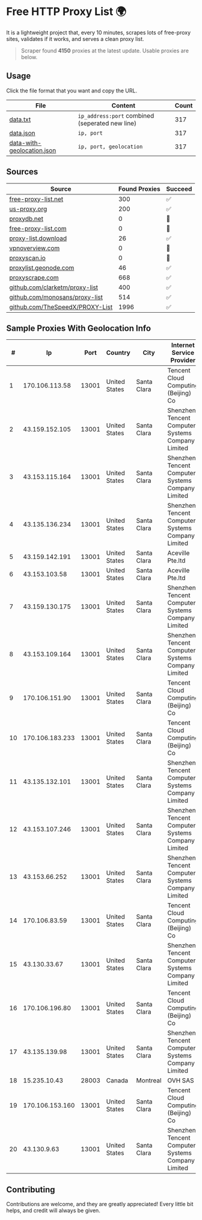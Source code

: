 
# Free HTTP Proxy List 🌍

It is a lightweight project that, every 10 minutes, scrapes lots of free-proxy sites, validates if it works, and serves a clean proxy list.


> Scraper found **4150** proxies at the latest update. Usable proxies are below.

## Usage

Click the file format that you want and copy the URL.


|File|Content|Count|
|----|-------|-----|
|[data.txt](https://raw.githubusercontent.com/themiralay/Proxy-List-World/master/data.txt)|`ip_address:port` combined (seperated new line)|317|
|[data.json](https://raw.githubusercontent.com/themiralay/Proxy-List-World/master/data.json)|`ip, port`|317|
|[data-with-geolocation.json](https://raw.githubusercontent.com/themiralay/Proxy-List-World/master/data-with-geolocation.json)|`ip, port, geolocation`|317|

## Sources

|Source|Found Proxies|Succeed|
|------|-------------|-------|
|[free-proxy-list.net](https://free-proxy-list.net)|300|✅|
|[us-proxy.org](https://www.us-proxy.org)|200|✅|
|[proxydb.net](http://proxydb.net)|0|🚫|
|[free-proxy-list.com](https://free-proxy-list.com/?page=&port=&type%5B%5D=http&type%5B%5D=https&up_time=0&search=Search)|0|🚫|
|[proxy-list.download](https://www.proxy-list.download/HTTP)|26|✅|
|[vpnoverview.com](https://vpnoverview.com/privacy/anonymous-browsing/free-proxy-servers)|0|🚫|
|[proxyscan.io](https://www.proxyscan.io)|0|🚫|
|[proxylist.geonode.com](https://proxylist.geonode.com/api/proxy-list?limit=300&page=1&sort_by=lastChecked&sort_type=desc&protocols=http,https)|46|✅|
|[proxyscrape.com](https://api.proxyscrape.com/v2/?request=displayproxies&protocol=http&timeout=10000&country=all&ssl=all&anonymity=all)|668|✅|
|[github.com/clarketm/proxy-list](https://raw.githubusercontent.com/clarketm/proxy-list/master/proxy-list-raw.txt)|400|✅|
|[github.com/monosans/proxy-list](https://raw.githubusercontent.com/monosans/proxy-list/main/proxies/http.txt)|514|✅|
|[github.com/TheSpeedX/PROXY-List](https://raw.githubusercontent.com/TheSpeedX/PROXY-List/master/http.txt)|1996|✅|


## Sample Proxies With Geolocation Info

|#|Ip|Port|Country|City|Internet Service Provider|
|-|--|----|-------|----|-------------------------|
|1|170.106.113.58|13001|United States|Santa Clara|Tencent Cloud Computing (Beijing) Co|
|2|43.159.152.105|13001|United States|Santa Clara|Shenzhen Tencent Computer Systems Company Limited|
|3|43.153.115.164|13001|United States|Santa Clara|Shenzhen Tencent Computer Systems Company Limited|
|4|43.135.136.234|13001|United States|Santa Clara|Shenzhen Tencent Computer Systems Company Limited|
|5|43.159.142.191|13001|United States|Santa Clara|Aceville Pte.ltd|
|6|43.153.103.58|13001|United States|Santa Clara|Aceville Pte.ltd|
|7|43.159.130.175|13001|United States|Santa Clara|Shenzhen Tencent Computer Systems Company Limited|
|8|43.153.109.164|13001|United States|Santa Clara|Shenzhen Tencent Computer Systems Company Limited|
|9|170.106.151.90|13001|United States|Santa Clara|Tencent Cloud Computing (Beijing) Co|
|10|170.106.183.233|13001|United States|Santa Clara|Tencent Cloud Computing (Beijing) Co|
|11|43.135.132.101|13001|United States|Santa Clara|Shenzhen Tencent Computer Systems Company Limited|
|12|43.153.107.246|13001|United States|Santa Clara|Shenzhen Tencent Computer Systems Company Limited|
|13|43.153.66.252|13001|United States|Santa Clara|Shenzhen Tencent Computer Systems Company Limited|
|14|170.106.83.59|13001|United States|Santa Clara|Tencent Cloud Computing (Beijing) Co|
|15|43.130.33.67|13001|United States|Santa Clara|Shenzhen Tencent Computer Systems Company Limited|
|16|170.106.196.80|13001|United States|Santa Clara|Tencent Cloud Computing (Beijing) Co|
|17|43.135.139.98|13001|United States|Santa Clara|Shenzhen Tencent Computer Systems Company Limited|
|18|15.235.10.43|28003|Canada|Montreal|OVH SAS|
|19|170.106.153.160|13001|United States|Santa Clara|Tencent Cloud Computing (Beijing) Co|
|20|43.130.9.63|13001|United States|Santa Clara|Shenzhen Tencent Computer Systems Company Limited|



## Contributing

Contributions are welcome, and they are greatly appreciated! Every
little bit helps, and credit will always be given.

